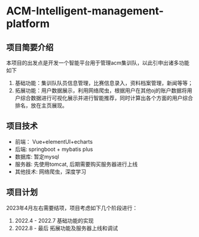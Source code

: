 # ACM-Intelligent-management-platform

## 项目简要介绍
本项目的出发点是开发一个智能平台用于管理acm集训队，以此引申出诸多功能如下
1. 基础功能：集训队队员信息管理，比赛信息录入，资料档案管理，新闻等等；
2. 拓展功能：用户数据展示，利用网络爬虫，根据用户在其他oj的账户数据将用户综合数据进行可视化展示并进行智能推荐，同时计算出各个方面的用户综合排名，放在主页展现。

## 项目技术

* 前端： Vue+elementUI+echarts
* 后端: springboot + mybatis plus
* 数据库: 暂定mysql
* 服务器: 先使用tomcat, 后期需要购买服务器进行上线
* 其他技术: 网络爬虫，深度学习
## 项目计划

2023年4月左右需要结项，项目考虑如下几个阶段进行：
1. 2022.4 - 2022.7 基础功能的实现
2. 2022.8 - 最后 拓展功能及服务器上线和调试
